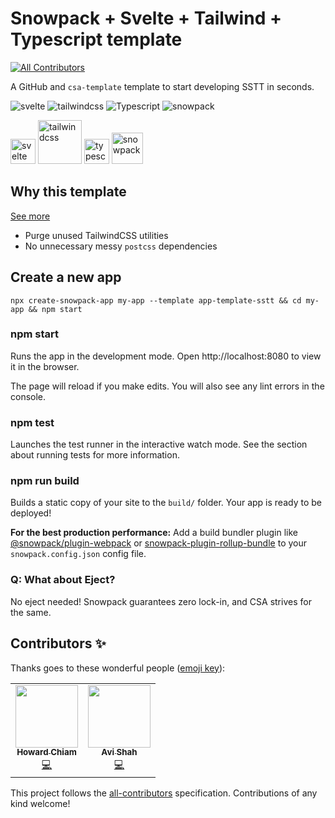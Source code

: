 # Snowpack + Svelte + Tailwind + Typescript template
<!-- ALL-CONTRIBUTORS-BADGE:START - Do not remove or modify this section -->
[![All Contributors](https://img.shields.io/badge/all_contributors-2-orange.svg?style=flat-square)](#contributors-)
<!-- ALL-CONTRIBUTORS-BADGE:END -->
A GitHub and `csa-template` template to start developing SSTT in seconds.

![svelte](https://img.shields.io/badge/svelte-3.32.1-blue)
![tailwindcss](https://img.shields.io/badge/tailwindcss-2.0.2-blue)
![Typescript](https://img.shields.io/badge/typescript-4.1.3-blue)
![snowpack](https://img.shields.io/badge/snowpack-3.0.11-blue)

<span><img src="https://github.com/LBrian/app-template-svelte-typescript-tailwind/blob/main/public/logo.svg?raw=true" width="40px" alt="svelte"></span>
<span><img src="https://github.com/LBrian/app-template-svelte-typescript-tailwind/blob/main/public/tailwindcss.svg?raw=true" width="70px" alt="tailwindcss"></span>
<span><img src="https://github.com/LBrian/app-template-svelte-typescript-tailwind/blob/main/public/typescript.png?raw=true" width="40px" alt="typescript"></span>
<span><img src="https://github.com/LBrian/app-template-svelte-typescript-tailwind/blob/main/public/snowpack.png?raw=true" width="50px" alt="snowpack"></span>

## Why this template
[See more](https://ralphbliu.medium.com/s2t2-snowpack-svelte-tailwindcss-typescript-8928caa5af6c)
* Purge unused TailwindCSS utilities
* No unnecessary messy `postcss` dependencies

## Create a new app
`npx create-snowpack-app my-app --template app-template-sstt && cd my-app && npm start`

### npm start

Runs the app in the development mode.
Open http://localhost:8080 to view it in the browser.

The page will reload if you make edits.
You will also see any lint errors in the console.

### npm test

Launches the test runner in the interactive watch mode.
See the section about running tests for more information.

### npm run build

Builds a static copy of your site to the `build/` folder.
Your app is ready to be deployed!

**For the best production performance:** Add a build bundler plugin like [@snowpack/plugin-webpack](https://github.com/snowpackjs/snowpack/tree/main/plugins/plugin-webpack) or [snowpack-plugin-rollup-bundle](https://github.com/ParamagicDev/snowpack-plugin-rollup-bundle) to your `snowpack.config.json` config file.

### Q: What about Eject?

No eject needed! Snowpack guarantees zero lock-in, and CSA strives for the same.

## Contributors ✨

Thanks goes to these wonderful people ([emoji key](https://allcontributors.org/docs/en/emoji-key)):

<!-- ALL-CONTRIBUTORS-LIST:START - Do not remove or modify this section -->
<!-- prettier-ignore-start -->
<!-- markdownlint-disable -->
<table>
  <tr>
    <td align="center"><a href="http://hchiam.com/?can-you-find-all-the-hidden-features?"><img src="https://avatars.githubusercontent.com/u/18131787?v=4?s=100" width="100px;" alt=""/><br /><sub><b>Howard Chiam</b></sub></a><br /><a href="https://github.com/LBrian/app-template-s2t2/commits?author=hchiam" title="Code">💻</a></td>
    <td align="center"><a href="https://github.com/avimshah"><img src="https://avatars.githubusercontent.com/u/25670207?v=4?s=100" width="100px;" alt=""/><br /><sub><b>Avi Shah</b></sub></a><br /><a href="https://github.com/LBrian/app-template-s2t2/commits?author=avimshah" title="Code">💻</a></td>
  </tr>
</table>

<!-- markdownlint-restore -->
<!-- prettier-ignore-end -->

<!-- ALL-CONTRIBUTORS-LIST:END -->

This project follows the [all-contributors](https://github.com/all-contributors/all-contributors) specification. Contributions of any kind welcome!